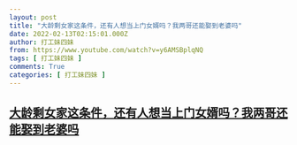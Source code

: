 ```yaml
---
layout: post
title: "大龄剩女家这条件，还有人想当上门女婿吗？我两哥还能娶到老婆吗"
date: 2022-02-13T02:15:01.000Z
author: 打工妹四妹
from: https://www.youtube.com/watch?v=y6AMSBplqNQ
tags: [ 打工妹四妹 ]
comments: True
categories: [ 打工妹四妹 ]
---
```

<!--1644718501000-->
[大龄剩女家这条件，还有人想当上门女婿吗？我两哥还能娶到老婆吗](https://www.youtube.com/watch?v=y6AMSBplqNQ)
------

<div>

</div>
